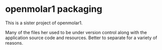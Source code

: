 openmolar1 packaging
====================

This is a sister project of openmolar1.

Many of the files her used to be under version control along with the application source code and resources. 
Better to separate for a variety of reasons.
